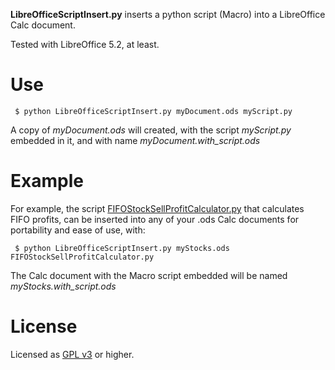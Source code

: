 **LibreOfficeScriptInsert.py** inserts a python script (Macro) into a LibreOffice Calc document.   
   
Tested with LibreOffice 5.2, at least.
    
Use
===

     $ python LibreOfficeScriptInsert.py myDocument.ods myScript.py

A copy of *myDocument.ods* will created, with the script *myScript.py* embedded in it, and with name *myDocument.with_script.ods*

Example
=======

For example, the script [FIFOStockSellProfitCalculator.py](https://github.com/circulosmeos/FIFOStockSellProfitCalculator) that calculates FIFO profits, can be inserted into any of your .ods Calc documents for portability and ease of use, with:

     $ python LibreOfficeScriptInsert.py myStocks.ods FIFOStockSellProfitCalculator.py

The Calc document with the Macro script embedded will be named *myStocks.with_script.ods*

License
=======

Licensed as [GPL v3](http://www.gnu.org/licenses/gpl-3.0.en.html) or higher.   
